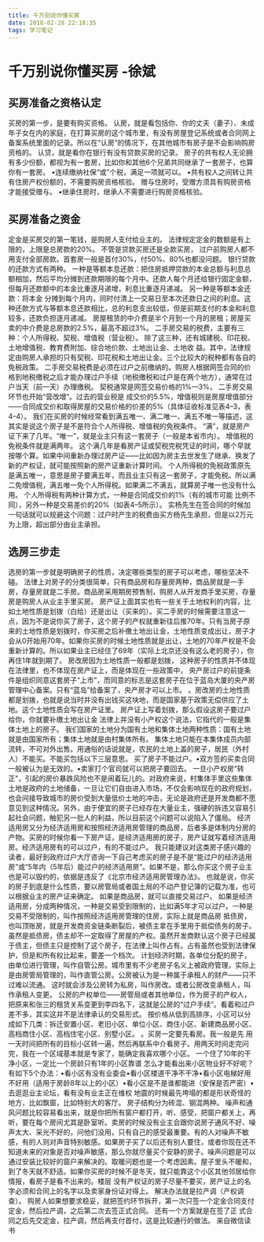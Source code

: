```yaml
---
title: 千万别说你懂买房
date: 2018-02-28 22:18:35
tags: 学习笔记
---
```

# 千万别说你懂买房 -徐斌

## 买房准备之资格认定

买房的第一步，是要有购买资格。
认房，就是看包括你、你的丈夫（妻子）、未成年子女在内的家庭，在打算买房的这个城市里，有没有房屋登记系统或者合同网上备案系统里面的记录。所以在“认房”的情况下，在其他城市有房子是不会影响购房资格的。
认贷，就是看你在银行有没有贷款买房的记录。
房子的共有权人无论拥有多少份额，都视为有一套房，比如你和其他6个兄弟共同继承了一套房子，也算你有一套房。
•连续缴纳社保“或”个税，满足一项就可以。
•共有权人之间转让共有住房产权份额的，不需要购房资格核验。
赠与住房时，受赠方须具有购房资格才能接受赠与。
•继承住房时，继承人不需要进行购房资格核验。

## 买房准备之资金

定金是买房交的第一笔钱，是购房人支付给业主的。
法律规定定金的数额是有上限的，上限是总房款的20%。
不管是贷款买房还是全款买房，
过户前购房人都不用支付全部房款。首套房一般是首付30%，付50%、80%也都没问题。
银行贷款的还款方式有两种。
一种是等额本息还款：把住房抵押贷款的本金总额与利息总额相加，然后平均分摊到还款期限的每个月中。还款人每个月还给银行固定金额，但每月还款额中的本金比重逐月递增，利息比重逐月递减。
另一种是等额本金还款：将本金
分摊到每个月内，同时付清上一交易日至本次还款日之间的利息。这种还款方式与等额本息还款相比，总的利息支出较低，但是前期支付的本金和利息较多，还款负担逐月递减。
房屋租赁的中介费是半个月到一个月的房租；房屋买卖的中介费是总房款的2.5%，最高不超过3%。
二手房交易的税费，主要有三种：个人所得税、契税、增值税（营业税）。
除了这三种，还有城建税、印花税、土地增值税、教育费附加、综合地价款、土地出让金、土地收
益。其中，法律规定由购房人承担的只有契税、印花税和土地出让金。三个比较大的税种都有各自的免税政策。
二手房交易税费是必须在过户之前缴纳的。购房人根据网签合同的价格到地税缴税之后才能办理过户手续（地税缴税和过户是在两个地方），通常在过户当天（前一天）办理缴税。
契税通常是网签交易价格的1%—3%，
二手房交易环节也开始“营改增”。过去的营业税是
成交价的5.5%，增值税则是房屋增值部分——合同成交价和取得房屋的交易价格的价差的5%（具体征收标准见表4–3，表4–4）。
我们在买房的时候经常看到满五唯一、满二唯一、满五不唯一等描述，这其实是说这个房子是不是符合个人所得税、增值税的免税条件。
“满”，就是房产证下来了几年。“唯一”，就是业主只有这一套房子（一般是本省市内）。
增值税的免税条件就是满两年。
这个满几年是看房产证或契税完税凭证的时间，哪个早就按哪个算。如果中间重新办理过房产证——比如因为房主去世发生了继承、换发了新的产权证，就可能按照新的房产证重新计算时间。
个人所得税的免税政策原先是满五唯一，意思是房子要满五年，而且业主只有这一套房子，才能免税。所以满二免增值税，满五唯一免个人所得税。如果满二不满五，就算房子唯一也没有什么用。
个人所得税有两种计算方式，一种是合同成交价的1%（有的城市可能
比例不同），另外一种是交易差价的20%（如表4–5所示）。
实杨先生在签合同的时候加一句话就可以规避这个问题：过户时产生的税费由买方杨先生承担，但是以2万元为上限，超出部分由业主承担。

## 选房三步走

选房的第一步就是明确房子的性质，决定哪些类型的房子可以考虑，哪些坚决不碰。
法律上对房子的分类很简单，只有商品房和存量房两种，商品房就是一手房，存量房就是二手房。商品房采用期房预售制，购房人从开发商手里买房，存量房是购房人从业主手里买房。
房产证上面其实也有一些关于土地权利的内容，比如土地性质是划拨（白给）还是出让（买来的）。买二手房的时候需要注意这一点，因为不是说你买了房子，这个房子的产权就重新往后推70年。只有当房子原来的土地性质是划拨时，你买房之后补缴土地出让金，土地性质变成出让，房子才会从0开始用70年。如果你买房的时候土地性质就是出让，土地的70年产权是不会重新计算的。所以如果业主已经住了69年（实际上北京还没有这么老的房子），你再住1年就到期了。
房改房因为土地性质一般都是划拨，
这种房子的性质并不体现在法律里，也不体现在房产证上，而是体现在一些政策中，
央产房过户的前提条件是组织同意这套房子“上市”，而同意的标志是这套房子在位于蓝岛大厦的央产房管理中心备案。只有“蓝岛”给备案了，央产房才可以上市。
。房改房的土地性质都是划拨，也就是说当时并没有出钱买这块地，而是国家基于政策无偿供应了土地。这个土地性质会写在房产证里。
房产证上写着划拨，那么假设这房子要过户给你，你就要补缴土地出让金
法律上并没有小产权这个说法，它指代的一般是集体土地上的房子。
我们国家的土地分为国有土地和集体土地两种性质：国有土地就是由国家所有；集体土地就是由村集体所有。
集体土地只能在本集体成员内部流转，不可对外出售。用通俗的话说就是，农民的土地上盖的房子，居民（外村人）不能买。不能买包括以下三层意思。
买了房子不能过户。•双方签的买卖合同一般被认为是无效的。•卖家打个官司就可以把房子要回去。
一旦小产权房“转正”，引起的房价暴跌风险也不是闹着玩儿的。对政府来说，村集体手里这些集体土地是政府的土地储备，一旦让它们自由进入市场，不仅会影响现在的政府规划，也会间接导致城市的房价受到大量低价土地的冲击，无论是政府还是开发商都不愿意见到这种情况。另外，由于便宜的房子已经存在大量业主，强硬的拆违又容易引起社会问题，触犯另一批人的利益，所以目前这个问题可以说陷入了僵局。
经济适用房又分为经济适用房和按照经济适用房管理的商品房，后者多是体制内分房的产物。买房的时候你看一下房产证，是经济适用房的房子，房产证就写着经济适用房。经济适用房有的可以过户，有的不能过户。
我只能建议对这类房子感兴趣的读者，最好到政府过户大厅咨询一下自己考虑买的房子是不是“能过户的经济适用房”或“5年内（5年后）能过户的经济适用房”。如果不是，那么你买这个房子业主也是可以毁约的，依据是违反了《北京市经济适用房管理办法》。
也就是说，你买的房子到底是什么性质，要以房管局或者国土局的不动产登记簿的记载为准，也可以根据业主的房产证来确定。
如果是商品房，就可以直接交易过户。
如果是经济适用房，分成两种情况，一种是交易受到限制的，比如满5年才可以过户。一种是交易不受限制的，叫作按照经济适用房管理的住房，实际上就是商品房
抵债房，也叫顶账房，就是开发商资金链条断裂后，被债主拿在手里用于抵偿债务的房子。
虽然是抵债房，债主却不一定取得了房屋的产权。虽然开发商默认这个房子已经属于债主，但债主只是控制了这个房子，在法律上叫作占有。占有虽然也受到法律保护，但是和所有权比起来，要差一个档次。
计划经济时期，各单位分配的房子，由单位进行管理，叫作自管公房。城市里有不少老房子名义上被政府管理，实际上是由房管局管理的，叫作直管公房。公房被认为是一种属于承租人的财产——只不过难以流通。
这时就会涉及公房转为私房，叫作房改。或者公房改变承租人，叫作承租人变更。
公房的产权单位——房管局或者其他单位，作为房子的产权人，把原来和张三的租赁关系变更到李四名下，这就是公房的“过户手续”。看着和过户差不多，其实这并不是法律承认的交易形式。
按价格从低到高排序，小区可以分成如下几类：拆迁安置小区、老旧小区、单位小区、商住小区、新建商品房小区、高档商住小区、高档住宅小区、别墅小区。
。买房一定要先看房。我一般是先
用一天时间把所有的目标小区转一遍，然后再联系中介看房子。用两天时间走完问完，我在一个区域基本就是专家了，能确定我喜欢哪个小区。
一个住了10年的干净小区，一定比一个房龄只有1年的小区靠谱
怎么才能看出来小区物业好不好呢？有如下5个办法：•看小区有没有业委会•看小区楼道干净不干净•看小区电梯好用不好用（适用于房龄8年以上的小区）•看小区是不是谁都能进（安保是否严密）•去逛逛业主论坛，看有没有业主正在维权
地震的时候最先垮塌的都是形状奇怪的地方，比如飘窗，比如特别大的客厅。
房子结构分为砖混、钢混两种。
噪声和通风问题比较容易看出来，就是你把所有窗户都打开，听、感受，把窗户都关上，再听，要在每个房间尤其是卧室听。卖房的时候没有业主会跟你说房子通风不好、噪声太大、采光不好的，问他们没用，只有自己的感受最重要。有的人对噪声不敏感，有的人则对声音特别敏感。如果房子买了以后还有别人要住，或者你现在还不知道未来的对象是否对噪声敏感，那么你就尽量买个安静的房子。噪声问题是可以通过安装比较好的窗户来解决的。取暖问题也是一个考虑因素。屋子里头不暖和，到了冬天就不舒适。如果你买房的时候不是冬天，就只能靠这个小区其他邻居给你情报，看房子是看不出来的。楼层
没有产权证的房子尽量不要买，房产证上的名字必须和合同上的名字以及卖家身份证对得上。
解决办法就是拉产调（产权调查）。
购房人如果想要求稳妥，就把签约环节拆开，第一次只签一个定金合同支付定金，然后拉产调，之后第二次去签正式合同。
还有一个方案就是在签了正
式合同之后先交定金，拉产调，然后再支付首付，这是比较通行的做法。
来自微信读书
